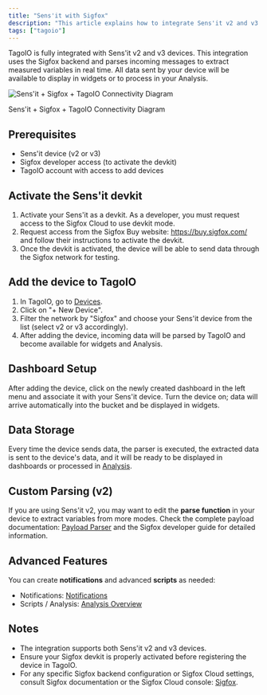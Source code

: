 ```yaml
---
title: "Sens'it with Sigfox"
description: "This article explains how to integrate Sens'it v2 and v3 devices with TagoIO using the Sigfox backend, how to activate a Sens'it devkit, and how to add the device to TagoIO so its data can be displayed or processed."
tags: ["tagoio"]
---
```


TagoIO is fully integrated with Sens'it v2 and v3 devices. This integration uses
the Sigfox backend and parses incoming messages to extract measured variables in
real time. All data sent by your device will be available to display in widgets
or to process in your Analysis.

![Sens'it + Sigfox + TagoIO Connectivity Diagram](/docs_imagem/tagoio/rounded-image-1761313210646.png)

Sens'it + Sigfox + TagoIO Connectivity Diagram

## Prerequisites

- Sens'it device (v2 or v3)
- Sigfox developer access (to activate the devkit)
- TagoIO account with access to add devices

## Activate the Sens'it devkit

1. Activate your Sens'it as a devkit. As a developer, you must request access to
   the Sigfox Cloud to use devkit mode.
2. Request access from the Sigfox Buy website: https://buy.sigfox.com/ and
   follow their instructions to activate the devkit.
3. Once the devkit is activated, the device will be able to send data through
   the Sigfox network for testing.

## Add the device to TagoIO

1. In TagoIO, go to [Devices](https://admin.tago.io/devices).
2. Click on "+ New Device".
3. Filter the network by "Sigfox" and choose your Sens'it device from the list
   (select v2 or v3 accordingly).
4. After adding the device, incoming data will be parsed by TagoIO and become
   available for widgets and Analysis.

## Dashboard Setup

After adding the device, click on the newly created dashboard in the left menu
and associate it with your Sens'it device. Turn the device on; data will arrive
automatically into the bucket and be displayed in widgets.

## Data Storage

Every time the device sends data, the parser is executed, the extracted data is
sent to the device's data, and it will be ready to be displayed in dashboards or processed in [Analysis](/docs/tagoio/analysis/).

## Custom Parsing (v2)

If you are using Sens'it v2, you may want to edit the **parse function** in your
device to extract variables from more modes. Check the complete payload
documentation: [Payload Parser](/docs/tagocore/resources/device/payload-parser.md) and the
Sigfox developer guide for detailed information.

## Advanced Features

You can create **notifications** and advanced **scripts** as needed:

- Notifications: [Notifications](/docs/tagoio/getting-started/notification.md)
- Scripts / Analysis: [Analysis Overview](/docs/tagoio/analysis/)

## Notes

- The integration supports both Sens'it v2 and v3 devices.
- Ensure your Sigfox devkit is properly activated before registering the device
  in TagoIO.
- For any specific Sigfox backend configuration or Sigfox Cloud settings,
  consult Sigfox documentation or the Sigfox Cloud console:
  [Sigfox](/docs/tagoio/integrations/networks/sigfox/sigfox.md).
